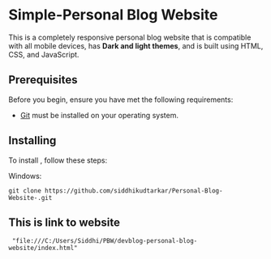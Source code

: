 # Simple-Personal Blog Website

This is a completely responsive personal blog website that is compatible with all mobile devices, has **Dark and light themes**, and is built using HTML, CSS, and JavaScript.

## Prerequisites

Before you begin, ensure you have met the following requirements:
<!--- These are just example requirements. Add, duplicate or remove as required --->

* [Git](https://git-scm.com/downloads "Download Git") must be installed on your operating system.

## Installing 

To install , follow these steps:

Windows:

```
git clone https://github.com/siddhikudtarkar/Personal-Blog-Website-.git
```
## This is link to website 

     "file:///C:/Users/Siddhi/PBW/devblog-personal-blog-website/index.html"
